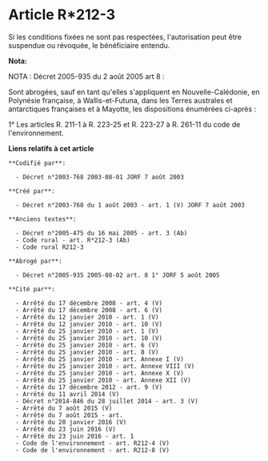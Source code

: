# Article R*212-3

Si les conditions fixées ne sont pas respectées, l'autorisation peut être suspendue ou révoquée, le bénéficiaire entendu.

**Nota:**

NOTA : Décret 2005-935 du 2 août 2005 art 8 :

Sont abrogées, sauf en tant qu'elles s'appliquent en Nouvelle-Calédonie, en Polynésie française, à Wallis-et-Futuna, dans les
Terres australes et antarctiques françaises et à Mayotte, les dispositions énumérées ci-après :

1° Les articles R. 211-1 à R. 223-25 et R. 223-27 à R. 261-11 du code de l'environnement.

**Liens relatifs à cet article**

	**Codifié par**:

	  - Décret n°2003-768 2003-08-01 JORF 7 août 2003

	**Créé par**:

	  - Décret n°2003-768 du 1 août 2003 - art. 1 (V) JORF 7 août 2003

	**Anciens textes**:

	  - Décret n°2005-475 du 16 mai 2005 - art. 3 (Ab)
	  - Code rural - art. R*212-3 (Ab)
	  - Code rural R212-3

	**Abrogé par**:

	  - Décret n°2005-935 2005-08-02 art. 8 1° JORF 5 août 2005

	**Cité par**:

	  - Arrêté du 17 décembre 2008 - art. 4 (V)
	  - Arrêté du 17 décembre 2008 - art. 6 (V)
	  - Arrêté du 12 janvier 2010 - art. 1 (V)
	  - Arrêté du 12 janvier 2010 - art. 10 (V)
	  - Arrêté du 25 janvier 2010 - art. 1 (V)
	  - Arrêté du 25 janvier 2010 - art. 10 (V)
	  - Arrêté du 25 janvier 2010 - art. 6 (V)
	  - Arrêté du 25 janvier 2010 - art. 8 (V)
	  - Arrêté du 25 janvier 2010 - art. Annexe I (V)
	  - Arrêté du 25 janvier 2010 - art. Annexe VIII (V)
	  - Arrêté du 25 janvier 2010 - art. Annexe X (V)
	  - Arrêté du 25 janvier 2010 - art. Annexe XII (V)
	  - Arrêté du 17 décembre 2012 - art. 9 (V)
	  - Arrêté du 11 avril 2014 (V)
	  - Décret n°2014-846 du 28 juillet 2014 - art. 3 (V)
	  - Arrêté du 7 août 2015 (V)
	  - Arrêté du 7 août 2015 - art.
	  - Arrêté du 20 janvier 2016 (V)
	  - Arrêté du 23 juin 2016 (V)
	  - Arrêté du 23 juin 2016 - art. 1
	  - Code de l'environnement - art. R212-4 (V)
	  - Code de l'environnement - art. R212-8 (V)
